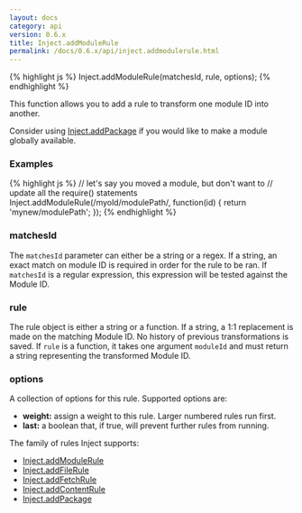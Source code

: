 ```yaml
---
layout: docs
category: api
version: 0.6.x
title: Inject.addModuleRule
permalink: /docs/0.6.x/api/inject.addmodulerule.html
---
```


{% highlight js %}
Inject.addModuleRule(matchesId, rule, options);
{% endhighlight %}

This function allows you to add a rule to transform one module ID into another.

Consider using [Inject.addPackage](/docs/0.6.x/api/inject.addpackage.html) if you would like to make a module globally available.

### Examples
{% highlight js %}
// let's say you moved a module, but don't want to
// update all the require() statements
Inject.addModuleRule(/myold\/modulePath/, function(id) {
  return 'mynew/modulePath';
});
{% endhighlight %}

### matchesId
The `matchesId` parameter can either be a string or a regex. If a string, an exact match on module ID is required in order for the rule to be ran. If `matchesId` is a regular expression, this expression will be tested against the Module ID.

### rule
The rule object is either a string or a function. If a string, a 1:1 replacement is made on the matching Module ID. No history of previous transformations is saved. If `rule` is a function, it takes one argument `moduleId` and must return a string representing the transformed Module ID.

### options
A collection of options for this rule. Supported options are:

* **weight:** assign a weight to this rule. Larger numbered rules run first.
* **last:** a boolean that, if true, will prevent further rules from running.

The family of rules Inject supports:

* [Inject.addModuleRule](/docs/0.6.x/api/inject.addmodulerule.html)
* [Inject.addFileRule](/docs/0.6.x/api/inject.addfilerule.html)
* [Inject.addFetchRule](/docs/0.6.x/api/inject.addfetchrule.html)
* [Inject.addContentRule](/docs/0.6.x/api/inject.addcontentrule.html)
* [Inject.addPackage](/docs/0.6.x/api/inject.addpackage.html)
